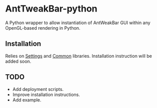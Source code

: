 # AntTweakBar-python
A Python wrapper to allow instantiation of AntWeakBar GUI within any OpenGL-based rendering in Python.

## Installation

Relies on [Settings](https://github.com/seraphlabs-ca/Settings) and [Common](https://github.com/seraphlabs-ca/Common) libraries. Installation instruction will be added soon.

## TODO

* Add deployment scripts.
* Improve installation instructions.
* Add example.